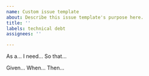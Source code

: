 ```yaml
---
name: Custom issue template
about: Describe this issue template's purpose here.
title: ''
labels: technical debt
assignees: ''

---
```


As a... I need... So that...

Given... When... Then...
